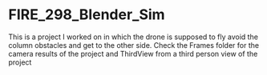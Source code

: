 # FIRE_298_Blender_Sim

This is a project I worked on in which the drone is supposed to fly avoid the column obstacles and get to the other side. Check the Frames folder for the camera results of the project and ThirdView from a third person view of the project
